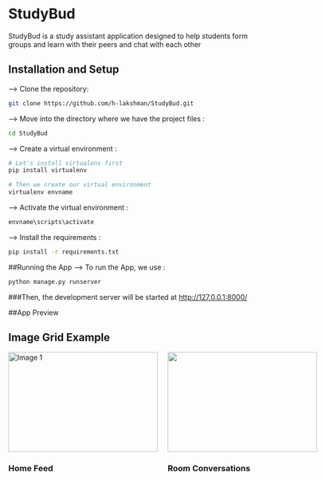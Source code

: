 # StudyBud

StudyBud is a study assistant application designed to help students form groups and learn with their peers and chat with each other

## Installation and Setup

--> Clone the repository:

```bash
git clone https://github.com/h-lakshman/StudyBud.git
```

--> Move into the directory where we have the project files :
 ```bash
 cd StudyBud
```
--> Create a virtual environment :
```bash
# Let's install virtualenv first
pip install virtualenv

# Then we create our virtual environment
virtualenv envname
```

--> Activate the virtual environment :
```bash
envname\scripts\activate
```
--> Install the requirements :
```bash
pip install -r requirements.txt
```
##Running the App
--> To run the App, we use :
```bash
python manage.py runserver
```
###Then, the development server will be started at http://127.0.0.1:8000/

##App Preview
## Image Grid Example

<div style="display: grid; grid-template-columns: repeat(2, 1fr); gap: 20px;">
  <div>
    <img src="images/home.png" alt="Image 1" width="300" height="200">
    <h3>Home Feed</h3>
  </div>
  <div>
    <img src="images/room.png" alt="" width="300" height="200">
    <h3>Room Conversations</h3>
  </div>
</div>





